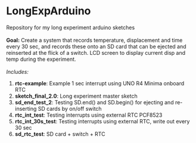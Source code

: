 # LongExpArduino
Repository for my long experiment arduino sketches<br/>
<br/>
**Goal:** Create a system that records temperature, displacement and time every 30 sec, and records these onto an SD card that can be ejected and reinserted at the flick of a switch. LCD screen to display current disp and temp during the experiment.<br/>
<br/>
*Includes:*<br/>
1. **rtc-example**: Example 1 sec interrupt using UNO R4 Minima onboard RTC<br/>
2. **sketch_final_2.0**: Long experiment master sketch<br/>
3. **sd_end_test_2**: Testing SD.end() and SD.begin() for ejecting and re-inserting SD cards by on/off switch<br/>
4. **rtc_int_test**: Testing interrupts using external RTC PCF8523<br/>
5. **rtc_int_30s_test**: Testing interrupts using external RTC, write out every 30 sec<br/>
6. **sd_rtc_test**: SD card + switch + RTC
